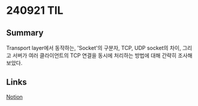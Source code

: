 # 240921 TIL

## Summary

Transport layer에서 동작하는, 'Socket'의 구분자, TCP, UDP socket의 차이, 그리고 서버가 여러 클라이언트의 TCP 연결을 동시에 처리하는 방법에 대해 간략히 조사해보았다.

## Links

[Notion](https://gwonhong.notion.site/Socket-109b9253032380f3b3a7da75c9cf0b63)
